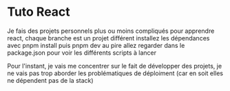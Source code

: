 # Tuto React

Je fais des projets personnels plus ou moins compliqués pour apprendre react, chaque branche est un projet différent
installez les dépendances avec pnpm install
puis pnpm dev
au pire allez regarder dans le package.json pour voir les différents scripts à lancer

Pour l'instant, je vais me concentrer sur le fait de développer des projets, je ne vais pas trop aborder
les problématiques de déploiment (car en soit elles ne dépendent pas de la stack)
